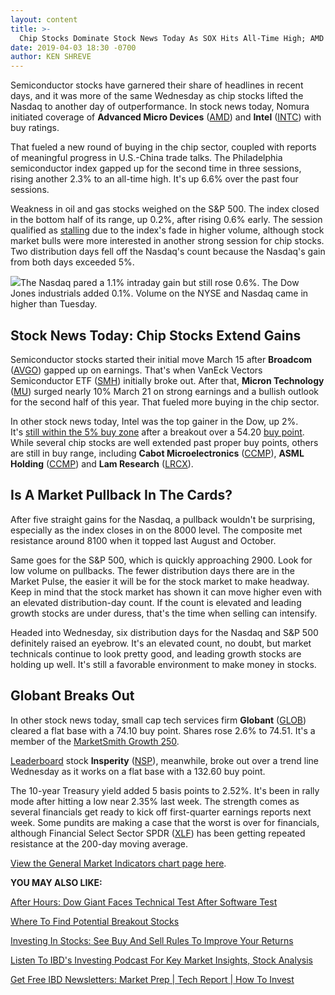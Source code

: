 ```yaml
---
layout: content
title: >-
  Chip Stocks Dominate Stock News Today As SOX Hits All-Time High; AMD Breaks Out
date: 2019-04-03 18:30 -0700
author: KEN SHREVE
---
```






Semiconductor stocks have garnered their share of headlines in recent days, and it was more of the same Wednesday as chip stocks lifted the Nasdaq to another day of outperformance. In stock news today, Nomura initiated coverage of **Advanced Micro Devices** ([AMD](https://research.investors.com/quote.aspx?symbol=AMD)) and **Intel** ([INTC](https://research.investors.com/quote.aspx?symbol=INTC)) with buy ratings.




That fueled a new round of buying in the chip sector, coupled with reports of meaningful progress in U.S.-China trade talks. The Philadelphia semiconductor index gapped up for the second time in three sessions, rising another 2.3% to an all-time high. It's up 6.6% over the past four sessions.


Weakness in oil and gas stocks weighed on the S&P 500. The index closed in the bottom half of its range, up 0.2%, after rising 0.6% early. The session qualified as [stalling](https://www.investors.com/how-to-invest/investors-corner/how-a-stalling-day-provides-a-sign-of-distribution-on-up-day/) due to the index's fade in higher volume, although stock market bulls were more interested in another strong session for chip stocks. Two distribution days fell off the Nasdaq's count because the Nasdaq's gain from both days exceeded 5%.


![](https://www.investors.com/wp-content/uploads/2019/04/MP_040319.jpg)The Nasdaq pared a 1.1% intraday gain but still rose 0.6%. The Dow Jones industrials added 0.1%. Volume on the NYSE and Nasdaq came in higher than Tuesday.


Stock News Today: Chip Stocks Extend Gains
------------------------------------------


Semiconductor stocks started their initial move March 15 after **Broadcom** ([AVGO](https://research.investors.com/quote.aspx?symbol=AVGO)) gapped up on earnings. That's when VanEck Vectors Semiconductor ETF ([SMH](https://research.investors.com/quote.aspx?symbol=SMH)) initially broke out. After that, **Micron Technology** ([MU](https://research.investors.com/quote.aspx?symbol=MU)) surged nearly 10% March 21 on strong earnings and a bullish outlook for the second half of this year. That fueled more buying in the chip sector.


In other stock news today, Intel was the top gainer in the Dow, up 2%. It's [still within the 5% buy zone](https://www.investors.com/how-to-invest/investors-corner/nvidia-buy-range/) after a breakout over a 54.20 [buy point](https://www.investors.com/how-to-invest/investors-corner/chart-reading-basics-how-a-buy-point-marks-a-time-of-opportunity/). While several chip stocks are well extended past proper buy points, others are still in buy range, including **Cabot Microelectronics** ([CCMP](https://research.investors.com/quote.aspx?symbol=CCMP)), **ASML Holding** ([CCMP](https://research.investors.com/quote.aspx?symbol=CCMP)) and **Lam Research** ([LRCX](https://research.investors.com/quote.aspx?symbol=LRCX)).


Is A Market Pullback In The Cards?
----------------------------------


After five straight gains for the Nasdaq, a pullback wouldn't be surprising, especially as the index closes in on the 8000 level. The composite met resistance around 8100 when it topped last August and October.


Same goes for the S&P 500, which is quickly approaching 2900. Look for low volume on pullbacks. The fewer distribution days there are in the Market Pulse, the easier it will be for the stock market to make headway. Keep in mind that the stock market has shown it can move higher even with an elevated distribution-day count. If the count is elevated and leading growth stocks are under duress, that's the time when selling can intensify.


Headed into Wednesday, six distribution days for the Nasdaq and S&P 500 definitely raised an eyebrow. It's an elevated count, no doubt, but market technicals continue to look pretty good, and leading growth stocks are holding up well. It's still a favorable environment to make money in stocks.


Globant Breaks Out
------------------


In other stock news today, small cap tech services firm **Globant** ([GLOB](https://research.investors.com/quote.aspx?symbol=GLOB)) cleared a flat base with a 74.10 buy point. Shares rose 2.6% to 74.51. It's a member of the [MarketSmith Growth 250](https://marketsmith.investors.com).


[Leaderboard](https://leaderboard.investors.com) stock **Insperity** ([NSP](https://research.investors.com/quote.aspx?symbol=NSP)), meanwhile, broke out over a trend line Wednesday as it works on a flat base with a 132.60 buy point.


The 10-year Treasury yield added 5 basis points to 2.52%. It's been in rally mode after hitting a low near 2.35% last week. The strength comes as several financials get ready to kick off first-quarter earnings reports next week. Some pundits are making a case that the worst is over for financials, although Financial Select Sector SPDR ([XLF](https://research.investors.com/quote.aspx?symbol=XLF)) has been getting repeated resistance at the 200-day moving average.


[View the General Market Indicators chart page here](https://www.investors.com/wp-content/uploads/2019/04/IBD0304152455GMI2.pdf).


**YOU MAY ALSO LIKE:**


[After Hours: Dow Giant Faces Technical Test After Software Test](https://www.investors.com/market-trend/stock-market-today/dow-jones-futures-boeing-stock-boeing-737-max-software/)


[Where To Find Potential Breakout Stocks](https://www.investors.com/how-to-invest/investors-corner/looking-for-the-best-stocks-to-buy-and-watch-start-here/)


[Investing In Stocks: See Buy And Sell Rules To Improve Your Returns](https://www.investors.com/how-to-invest/how-to-invest-in-stocks-stock-market-for-beginners/)


[Listen To IBD's Investing Podcast For Key Market Insights, Stock Analysis](https://www.investors.com/how-to-invest/investing-podcast-how-to-make-more-money-stock-market-top-stocks-stock-charts/)


[Get Free IBD Newsletters: Market Prep | Tech Report | How To Invest](https://shop.investors.com/offer/splashresponsive.aspx?id=newsletters-howtoinvest)




